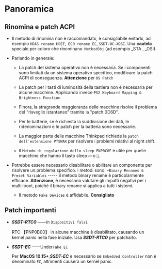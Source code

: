# Panoramica

## Rinomina e patch ACPI

- Il metodo di rinomina non è raccomandato, è consigliabile evitarlo, ad esempio `HDAS rename HDEF`,` EC0 rename EC`, `SSDT-OC-XOSI`. Una **cautela** speciale per coloro che rinominano` MethodObj` (ad esempio _STA , _OSI).
- Parlando in generale:
  - La patch del sistema operativo non è necessaria. Se i componenti sono limitati da un sistema operativo specifico, modificare la patch ACPI di conseguenza. **Attenzione** per `OS Patch`

  - La patch per i tasti di luminosità della tastiera non è necessaria per alcune macchine. Applicando invece `PS2 Keyboard Mapping & Brightness Function`.

  - Finora, la stragrande maggioranza delle macchine risolve il problema del "risveglio istantaneo" tramite la "patch 0D6D".

  - Per le batterie, se è richiesta la suddivisione dei dati, le ridenominazioni e le patch per la batteria sono necessarie.
  
  - La maggior parte delle macchine Thinkpad richiede la `patch dell'estensione PTSWAK` per risolvere i problemi relativi al night shift.
  
  - Il `Metodo di regolazione dello sleep PNP0C0E` è utile per quelle macchine che hanno il tasto sleep `💤` o `🌙`.
  

- Potrebbe essere necessario disabilitare o abilitare un componente per risolvere un problema specifico. I metodi sono:
  -`Binary Renames & Preset Variables` ----- il metodo binary rename è particolarmente efficace. **Attenzione**, è necessario valutare gli impatti negativi per i multi-boot, poiché il binary rename si applica a tutti i sistemi.
  
  - Il metodo `Fake Devices` è affidabile. **Consigliato**

## Patch importanti

- ***SSDT-RTC0*** ——in `Dispositivi falsi`

  RTC 【PNP0B00】 in alcune macchine è disabilitato, causando un kernel panic nella fase iniziale. Usa ***SSDT-RTC0*** per patcharlo.

- ***SSDT-EC*** ——Under`Fake EC`

  Per **MacOS 10.15+**,***SSDT-EC*** è necessario se `Embedded Controller` non è denominato `EC`, altrimenti causerà un kernel panic.
